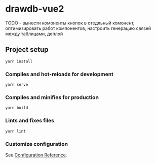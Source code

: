 # drawdb-vue2

TODO - вынести комоненты кнопок в отедльный комонент, оптимизировать работ компонентов, настроить генерацию связей между таблицами, деплой

## Project setup
```
yarn install
```

### Compiles and hot-reloads for development
```
yarn serve
```

### Compiles and minifies for production
```
yarn build
```

### Lints and fixes files
```
yarn lint
```

### Customize configuration
See [Configuration Reference](https://cli.vuejs.org/config/).
